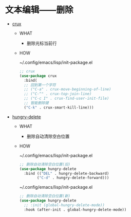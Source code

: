 # 文本编辑——删除

* [crux](https://github.com/bbatsov/crux)
  * WHAT
    * 删除光标当前行

  * HOW

      ~/.config/emacs/lisp/init-package.el

      ``` lisp
      ;; crux
      (use-package crux
        :bind(
        ;; 回到第一个字符
        ;; ("C-a" . crux-move-beginning-of-line)
        ;; ("C-^" . crux-top-join-line)
        ;; ("C-c I" . crux-find-user-init-file)
        ;; 智能删除键
        ("C-k" . crux-smart-kill-line)))
      ```

* [hungry-delete](https://github.com/nflath/hungry-delete)
  * WHAT
    * 删除自动清除空白位置

  * HOW

      ~/.config/emacs/lisp/init-package.el

      ``` lisp
      ;; 删除自动清除空白位置(旧)
      (use-package hungry-delete
        :bind (("DEL" . hungry-delete-backward)
              ("C-d" . hungry-delete-forward)))
      ```

      ~/.config/emacs/lisp/init-package.el

      ``` lisp
      ;; 删除自动清除空白位置(新)
      (use-package hungry-delete
        ;; :init (global-hungry-delete-mode))
        :hook (after-init . global-hungry-delete-mode))
      ```

